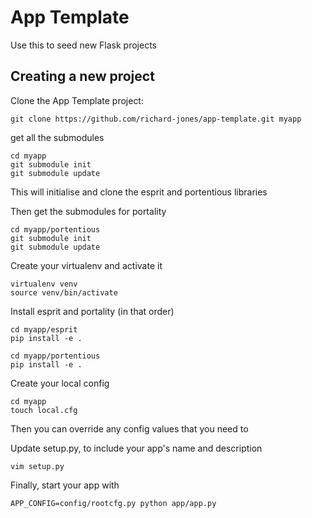 # App Template

Use this to seed new Flask projects

## Creating a new project

Clone the App Template project:

    git clone https://github.com/richard-jones/app-template.git myapp

get all the submodules

    cd myapp
    git submodule init
    git submodule update

This will initialise and clone the esprit and portentious libraries

Then get the submodules for portality

    cd myapp/portentious
    git submodule init
    git submodule update

Create your virtualenv and activate it

    virtualenv venv
    source venv/bin/activate

Install esprit and portality (in that order)

    cd myapp/esprit
    pip install -e .
    
    cd myapp/portentious
    pip install -e .
    
Create your local config

    cd myapp
    touch local.cfg

Then you can override any config values that you need to

Update setup.py, to include your app's name and description

    vim setup.py

Finally, start your app with

    APP_CONFIG=config/rootcfg.py python app/app.py
